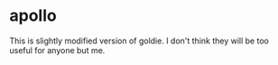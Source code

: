 # apollo

This is slightly modified version of goldie. I don't think they will be too useful for anyone but me.
